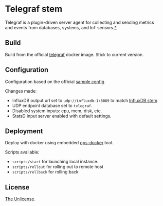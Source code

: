 # Telegraf stem

Telegraf is a plugin-driven server agent for collecting and sending metrics and events from databases, systems, and IoT sensors.[\*](https://www.influxdata.com/time-series-platform/telegraf/)

## Build

Build from the official [telegraf](https://hub.docker.com/_/telegraf) docker image. Stick to current version.

## Configuration

Configuration based on the official [sample config](https://github.com/influxdata/telegraf/blob/1.10.3/etc/telegraf.conf).

Changes made:

* InfluxDB output url set to `udp://influxdb-1:8089` to match [InfluxDB stem](https://github.com/withinstem/influxdb).
* UDP endpoint database set to `telegraf`.
* Disabled system inputs: cpu, mem, disk, etc.
* StatsD input server enabled with default settings.

## Deployment

Deploy with docker using embedded [ops-docker](https://github.com/ops-tools/ops-docker) tool.

Scripts available:

* `scripts/start` for launching local instance.
* `scripts/rollout` for rolling out to remote host
* `scripts/rollback` for rolling back

## License

[The Unlicense](LICENSE).
